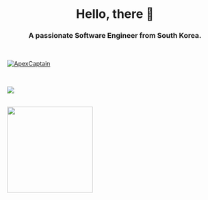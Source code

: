 

<!-- GitAds-Verify: 8M6K4P5JY693IEQPYR99KKSYOS8ADU89 -->
<h1 align="center">Hello, there 👋</h1>
<h3 align="center">A passionate Software Engineer from South Korea. </h3>

<br>

<p align="left"> <a href="https://github.com/ryo-ma/github-profile-trophy"><img src="https://github-profile-trophy.vercel.app/?username=ApexCaptain" alt="ApexCaptain" /></a> </p>

<br>

<p>
<a href="https://github.com/ApexCaptain"><img src="https://github-profile-summary-cards.vercel.app/api/cards/profile-details?username=ApexCaptain&theme=tokyonight"/>
</p>

<br>

<a href="#">
  <img height=200 align="center" src="https://my-stats-43gk.vercel.app/api/top-langs/?username=ApexCaptain&hide=html,css,blade,scss&langs_count=8&layout=compact&theme=radical&card_width=160" />
</a>

